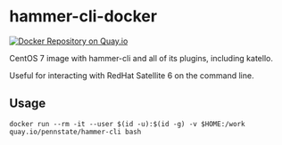 # hammer-cli-docker

[![Docker Repository on Quay.io](https://quay.io/repository/pennstate/hammer-cli/status "Docker Repository on Quay.io")](https://quay.io/repository/pennstate/hammer-cli)

CentOS 7 image with hammer-cli and all of its plugins, including katello.

Useful for interacting with RedHat Satellite 6 on the command line.

## Usage

```
docker run --rm -it --user $(id -u):$(id -g) -v $HOME:/work quay.io/pennstate/hammer-cli bash
```
